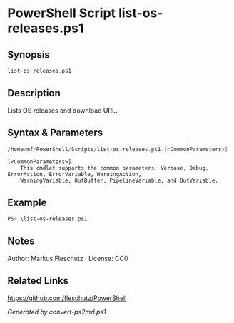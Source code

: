 # PowerShell Script list-os-releases.ps1

## Synopsis
```powershell
list-os-releases.ps1
```

## Description
Lists OS releases and download URL.

## Syntax & Parameters
```powershell
/home/mf/PowerShell/Scripts/list-os-releases.ps1 [<CommonParameters>]
```

```
[<CommonParameters>]
    This cmdlet supports the common parameters: Verbose, Debug, ErrorAction, ErrorVariable, WarningAction, 
    WarningVariable, OutBuffer, PipelineVariable, and OutVariable.
```

## Example
```powershell
PS>.\list-os-releases.ps1
```


## Notes
Author: Markus Fleschutz · License: CC0

## Related Links
https://github.com/fleschutz/PowerShell

*Generated by convert-ps2md.ps1*
